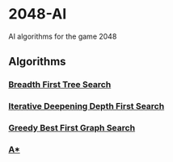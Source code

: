 # 2048-AI

AI algorithms for the game 2048

Algorithms
---

### [Breadth First Tree Search](../../tree/Breadth-First-Tree-Search)

### [Iterative Deepening Depth First Search](../../tree/Iterative-Deepening-DFS)

### [Greedy Best First Graph Search](../../tree/Greedy-Best-First-Graph-Search)

### [A*](../../tree/A-Star)
